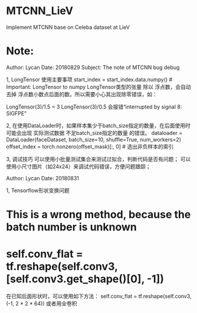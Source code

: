 # MTCNN_LieV
Implement MTCNN base on Celeba dataset at LieV

Note:
======

Author: Lycan
Date: 20180829
Subject: The note of MTCNN bug debug

1, LongTensor 使用主要事项
start_index = start_index.data.numpy()  # Important: LongTensor to numpy
LongTensor类型的张量 除以 浮点数，会自动去掉 浮点数小数点后面的数。所以需要小心其出现除零错误，如：

LongTensor(3)/1.5 = 3
LongTensor(3)/0.5 会报错“interrupted by signal 8: SIGFPE”


2, 在使用DataLoader时，如果样本集少于batch_size指定的数量，在后面使用时可能会出现 实际测试数据 不足batch_size指定的数量 的错误。
dataloader = DataLoader(faceDataset, batch_size=10, shuffle=True, num_workers=2)
offset_index = torch.nonzero(offset_mask)[:, 0]  # 选出非负样本的索引


3, 调试技巧
可以使用小批量测试集合来测试过拟合，判断代码是否有问题；
可以使用小尺寸图片（如24x24）来调试代码错误，方便问题跟踪；


Author: Lycan
Date: 20180831

1, Tensorflow形状变换问题
# This is a wrong method, because the batch number is unknown
# self.conv_flat = tf.reshape(self.conv3, [self.conv3.get_shape()[0], -1])
在已知后面形状时，可以使用如下方法：
self.conv_flat = tf.reshape(self.conv3, (-1, 2 * 2 * 64))
或者用全卷积